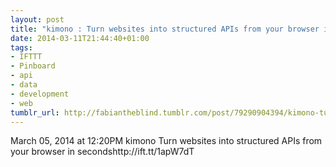 ```yaml
---
layout: post
title: "kimono : Turn websites into structured APIs from your browser in seconds"
date: 2014-03-11T21:44:40+01:00
tags:
- IFTTT
- Pinboard
- api
- data
- development
- web
tumblr_url: http://fabiantheblind.tumblr.com/post/79290904394/kimono-turn-websites-into-structured-apis-from-your
---
```

March 05, 2014 at 12:20PM
kimono
Turn websites into structured APIs from your browser in secondshttp://ift.tt/1apW7dT

